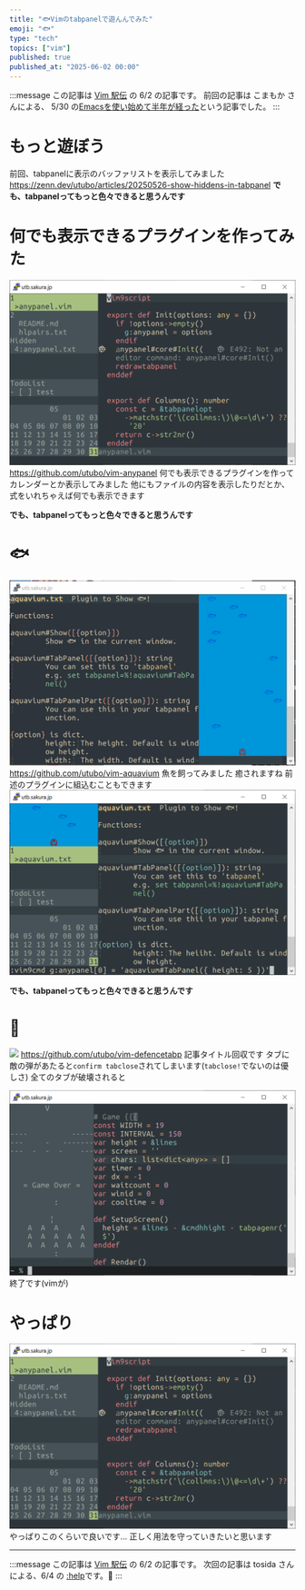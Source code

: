 ```yaml
---
title: "🐟Vimのtabpanelで遊んんでみた"
emoji: "🐟"
type: "tech"
topics: ["vim"]
published: true
published_at: "2025-06-02 00:00"
---
```


:::message
この記事は [Vim 駅伝](https://vim-jp.org/ekiden/) の 6/2 の記事です。
前回の記事は こまもか さんによる、 5/30 の[Emacsを使い始めて半年が経った](https://vim-jp.org/ekiden/#article-2025-05-30)という記事でした。
:::

# もっと遊ぼう
前回、tabpanelに表示のバッファリストを表示してみました
https://zenn.dev/utubo/articles/20250526-show-hiddens-in-tabpanel
**でも、tabpanelってもっと色々できると思うんです**


# 何でも表示できるプラグインを作ってみた
![](/images/20250602-play-tabpanel/anypanel.png)
https://github.com/utubo/vim-anypanel
何でも表示できるプラグインを作ってカレンダーとか表示してみました
他にもファイルの内容を表示したりだとか、式をいれちゃえば何でも表示できます

**でも、tabpanelってもっと色々できると思うんです**

# 🐟
![](/images/20250602-play-tabpanel/aquavium.gif)
https://github.com/utubo/vim-aquavium
魚を飼ってみました
癒されますね
前述のプラグインに組込むこともできます
![](/images/20250602-play-tabpanel/aquavium-in-any.png)


**でも、tabpanelってもっと色々できると思うんです**
# 👾
![](/images/20250602-play-tabpanel/defencetabp.gif)
https://github.com/utubo/vim-defencetabp
記事タイトル回収です
タブに敵の弾があたると`confirm tabclose`されてしまいます(`tabclose!`でないのは優しさ)
全てのタブが破壊されると

![](/images/20250602-play-tabpanel/defencetabp-gameover.png)
終了です(vimが)

# やっぱり

![](/images/20250602-play-tabpanel/anypanel.png)
やっぱりこのくらいで良いです…
正しく用法を守っていきたいと思います

----

:::message
この記事は [Vim 駅伝](https://vim-jp.org/ekiden/) の 6/2 の記事です。
次回の記事は tosida さんによる、6/4 の [:help](https://vim-jp.org/ekiden/#article-2025-06-04)です。🏃
:::


